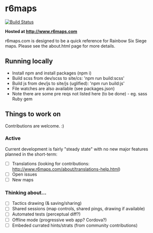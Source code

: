 # r6maps
[![Build Status](https://travis-ci.org/capajon/r6maps.svg?branch=master)](https://travis-ci.org/capajon/r6maps)

**Hosted at http://www.r6maps.com**

r6maps.com is designed to be a quick reference for Rainbow Six Siege maps.  Please see the about.html page for more details.

## Running locally
- Install npm and install packages (npm i)
- Build scss from dev/scss to site/cs: 'npm run build:scss'
- Build js from dev/js to site/js (uglified): 'npm run build:js'
- File watches are also available (see packages.json)
- Note there are some pre reqs not listed here (to be done) - eg. sass Ruby gem

## Things to work on
Contributions are welcome. :)

### Active
Current development is fairly "steady state" with no new major features planned in the short-term:
- [ ] Translations (looking for contributions: http://www.r6maps.com/about/translations-help.html)
- [ ] Open issues
- [ ] New maps

### Thinking about...
- [ ] Tactics drawing (& saving/sharing)
- [ ] Shared sessions (map controls, shared pings, drawing if available)
- [ ] Automated tests (perceptual diff?)
- [ ] Offline mode (progressive web app? Cordova?)
- [ ] Embeded currated hints/strats (from community contributions)
